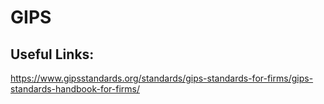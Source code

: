 # GIPS

## Useful Links:
https://www.gipsstandards.org/standards/gips-standards-for-firms/gips-standards-handbook-for-firms/
